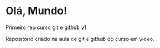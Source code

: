 # Olá, Mundo!
 Primeiro rep curso git e github v1

 Repositório criado na aula de git e github do curso em video.
